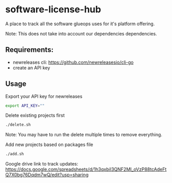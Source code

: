 # software-license-hub
A place to track all the software glueops uses for it's platform offering.

Note: This does not take into account our dependencies dependencies.

## Requirements:

- newreleases cli: https://github.com/newreleasesio/cli-go
- create an API key

## Usage

Export your API key for newreleases

```bash
export API_KEY=""
```

Delete existing projects first

```bash
./delete.sh
```
Note: You may have to run the delete multiple times to remove everything.


Add new projects based on packages file

```bash
./add.sh
```

Google drive link to track updates: https://docs.google.com/spreadsheets/d/1h3qxbiI3QNF2MI_oVzP88tcAdeFtQ7X0bg76Dqdm7wQ/edit?usp=sharing


